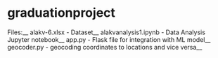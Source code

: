 # graduationproject

Files:__
alakv-6.xlsx - Dataset__
alakvanalysis1.ipynb - Data Analysis Jupyter notebook__
app.py - Flask file for integration with ML model__
geocoder.py - geocoding coordinates to locations and vice versa__
